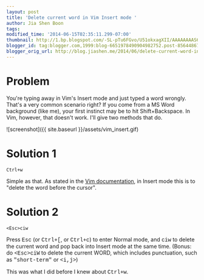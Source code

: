 ```yaml
---
layout: post
title: 'Delete current word in Vim Insert mode '
author: Jia Shen Boon
tags:
modified_time: '2014-06-15T02:35:11.299-07:00'
thumbnail: http://1.bp.blogspot.com/-SL-pTu6FGvo/U51okxagXII/AAAAAAAAS6k/uaA9zAHEjTc/s72-c/optimised.gif
blogger_id: tag:blogger.com,1999:blog-6651978490904982752.post-8564486774600683758
blogger_orig_url: http://blog.jiashen.me/2014/06/delete-current-word-in-vim-insert-mode.html
---
```


# Problem

You're typing away in Vim's Insert mode and just typed a word wrongly. That's a very common scenario right? If you come from a MS Word background (like me), your first instinct may be to hit Shift+Backspace. In Vim, however, that doesn't work. I'll give two methods that do.

![screenshot]({{ site.baseurl }}/assets/vim_insert.gif)

# Solution 1

```
Ctrl+w
```

Simple as that. As stated in the&nbsp;<a href="http://vimdoc.sourceforge.net/htmldoc/insert.html#ins-special-keys">Vim documentation</a>, in Insert mode this is to "delete the word before the cursor".

# Solution 2

```
<Esc>ciw
```

Press <span style="font-family: Courier New, Courier, monospace;">Esc</span> (or <span style="font-family: Courier New, Courier, monospace;">Ctrl+[</span>, or <span style="font-family: Courier New, Courier, monospace;">Ctrl+c</span>) to enter Normal mode, and <span style="font-family: Courier New, Courier, monospace;">ciw</span> to delete the current word and pop back into Insert mode at the same time. (Bonus: do <span style="font-family: Courier New, Courier, monospace;">&lt;Esc&gt;ciW</span> to delete the current WORD, which includes punctuation, such as <span style="font-family: Courier New, Courier, monospace;">"short-term"</span> or <span style="font-family: Courier New, Courier, monospace;">&lt;i,j&gt;</span>)

This was what I did before I knew about <span style="font-family: Courier New, Courier, monospace;">Ctrl+w</span>.
